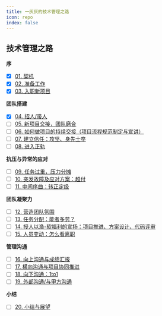 ```yaml
---
title: 一灰灰的技术管理之路
icon: repo
index: false
---
```


## 技术管理之路

**序**

- [x] [01. 契机](01.序%20转管理的契机)
- [x] [02. 准备工作](02.准备工作)
- [x] [03. 入职新项目](03.入职新项目)

**团队搭建**

- [x] [04. 招人/带人](04.团队组建)
- [ ] [05. 新项目交接，团队磨合]()
- [ ] [06. 如何做项目的持续交接（项目流程规范制定与宣讲）]()
- [ ] [07. 建立信任：攻坚、身先士卒]()
- [ ] [08. 进入正轨]()

**抗压与异常的应对**

- [ ] [09. 任务过重，压力分摊]()
- [ ] [10. 突发故障及应对方案：超付]()
- [ ] [11. 中间序曲：转正定级]()
 
**团队凝聚力**

- [ ] [12. 营造团队氛围]()
- [ ] [13. 任务分配：能者多劳？]()
- [ ] [14. 授人以渔-软福利的宣扬：项目推进、方案设计、代码评审]()
- [ ] [15. 人员变动：怎么看离职]()

**管理沟通**

- [ ] [16. 向上沟通与成绩汇报]()
- [ ] [17. 横向沟通与项目协同推进]()
- [ ] [18. 向下沟通：1to1]()
- [ ] [19. 外部沟通/与甲方沟通]()

**小结**

- [ ] [20. 小结与展望]()